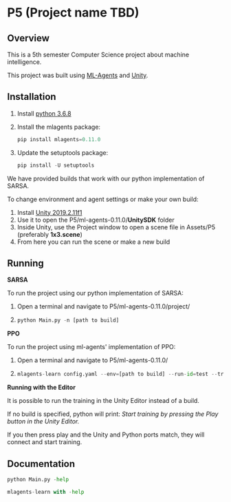# P5 (Project name TBD)
## Overview
This is a 5th semester Computer Science project about machine intelligence.

This project was built using [ML-Agents](https://github.com/Unity-Technologies/ml-agents) and [Unity](https://unity.com/).

## Installation
1. Install [python 3.6.8](https://www.python.org/downloads/release/python-368/)

2. Install the mlagents package:

   ```python
   pip install mlagents=0.11.0
   ```

3. Update the setuptools package:

   ```python
   pip install -U setuptools
   ```

We have provided builds that work with our python implementation of SARSA.

To change environment and agent settings or make your own build:

1. Install [Unity 2019.2.11f1](https://unity3d.com/unity/whats-new/2019.2.11)
2. Use it to open the P5/ml-agents-0.11.0/**UnitySDK** folder
3. Inside Unity, use the Project window to open a scene file in Assets/P5 (preferably **1x3.scene**)
4. From here you can run the scene or make a new build

## Running

**SARSA**

To run the project using our python implementation of SARSA:

1. Open a terminal and navigate to P5/ml-agents-0.11.0/project/

3. ```python
   python Main.py -n [path to build]
   ```

**PPO**

To run the project using ml-agents' implementation of PPO:

1. Open a terminal and navigate to P5/ml-agents-0.11.0/

2. ```python
   mlagents-learn config.yaml --env=[path to build] --run-id=test --train
   ```

**Running with the Editor**

It is possible to run the training in the Unity Editor instead of a build.

If no build is specified, python will print:
*Start training by pressing the Play button in the Unity Editor.*

If you then press play and the Unity and Python ports match, they will connect and start training.

## Documentation
```python
python Main.py -help
```

```python
mlagents-learn with -help
```